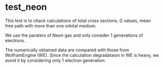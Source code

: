 # test_neon

This test is to chack calculations of total cross sections, G values,
mean free path with more than one orbital medium.

We use the paraters of Neon gas and only consider 1 generations of 
electrons.

The numerically obtained data are compared with those from 
WolframEngine (WE). Since the calculation degradataion in WE is heavy,
we avoid it by considering only 1 electron generation.

